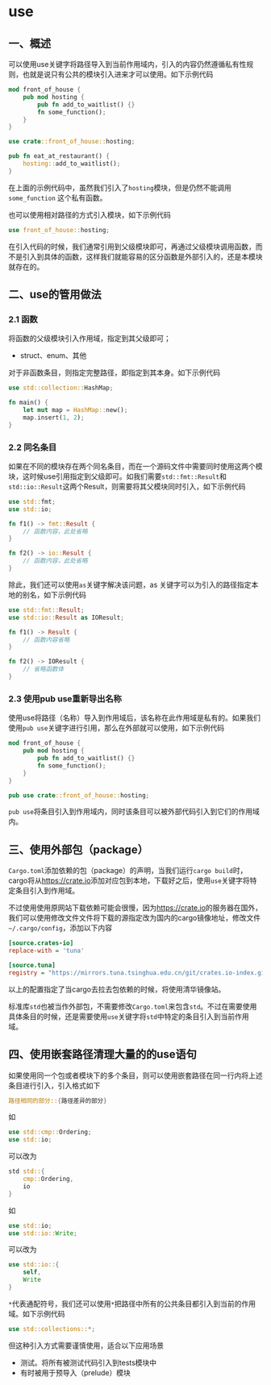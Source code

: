 # use

## 一、概述

可以使用use关键字将路径导入到当前作用域内，引入的内容仍然遵循私有性规则，也就是说只有公共的模块引入进来才可以使用。如下示例代码

```rust
mod front_of_house {
    pub mod hosting {
        pub fn add_to_waitlist() {}
        fn some_function();
    }
}

use crate::front_of_house::hosting;

pub fn eat_at_restaurant() {
    hosting::add_to_waitlist();
}
```

在上面的示例代码中，虽然我们引入了`hosting`模块，但是仍然不能调用 `some_function` 这个私有函数。

也可以使用相对路径的方式引入模块，如下示例代码

```rust
use front_of_house::hosting;
```

在引入代码的时候，我们通常引用到父级模块即可，再通过父级模块调用函数，而不是引入到具体的函数，这样我们就能容易的区分函数是外部引入的，还是本模块就存在的。

## 二、use的管用做法

### 2.1 函数

将函数的父级模块引入作用域，指定到其父级即可；

- struct、enum、其他

对于非函数条目，则指定完整路径，即指定到其本身。如下示例代码

```Rust
use std::collection::HashMap;

fn main() {
    let mut map = HashMap::new();
    map.insert(1, 2);
}
```

### 2.2 同名条目

如果在不同的模块存在两个同名条目，而在一个源码文件中需要同时使用这两个模块，这时候use引用指定到父级即可。如我们需要`std::fmt::Result`和`std::io::Result`这两个Result，则需要将其父模块同时引入，如下示例代码

```rust
use std::fmt;
use std::io;

fn f1() -> fmt::Result {
    // 函数内容，此处省略
}

fn f2() -> io::Result {
    // 函数内容，此处省略
}
```

除此，我们还可以使用`as`关键字解决该问题，as 关键字可以为引入的路径指定本地的别名，如下示例代码

```rust
use std::fmt::Result;
use std::io::Result as IOResult;

fn f1() -> Result {
    // 函数内容省略
}

fn f2() -> IOResult {
    // 省略函数体
}
```

### 2.3 使用pub use重新导出名称

使用use将路径（名称）导入到作用域后，该名称在此作用域是私有的。如果我们使用`pub use`关键字进行引用，那么在外部就可以使用，如下示例代码

```rust
mod front_of_house {
    pub mod hosting {
        pub fn add_to_waitlist() {}
        fn some_function();
    }
}

pub use crate::front_of_house::hosting;
```

`pub use`将条目引入到作用域内，同时该条目可以被外部代码引入到它们的作用域内。

## 三、使用外部包（package）

`Cargo.toml`添加依赖的包（package）的声明，当我们运行`cargo build`时，cargo将从<https://crate.io>添加对应包到本地，下载好之后，使用`use`关键字将特定条目引入到作用域。

不过使用使用原网站下载依赖可能会很慢，因为<https://crate.io>的服务器在国外，我们可以使用修改文件文件将下载的源指定改为国内的cargo镜像地址，修改文件`~/.cargo/config`，添加以下内容

```ini
[source.crates-io]
replace-with = 'tuna'

[source.tuna]
registry = "https://mirrors.tuna.tsinghua.edu.cn/git/crates.io-index.git"
```

以上的配置指定了当cargo去拉去包依赖的时候，将使用清华镜像站。

标准库`std`也被当作外部包，不需要修改`Cargo.toml`来包含`std`。不过在需要使用具体条目的时候，还是需要使用`use`关键字将`std`中特定的条目引入到当前作用域。

## 四、使用嵌套路径清理大量的的use语句

如果使用同一个包或者模块下的多个条目，则可以使用嵌套路径在同一行内将上述条目进行引入，引入格式如下

```Rust
路径相同的部分::{路径差异的部分}
```

如

```rust
use std::cmp::Ordering;
use std::io;
```

可以改为

```Rust
std std::{
    cmp::Ordering,
    io
}
```

如

```Rust
use std::io;
use std::io::Write;
```

可以改为

```Rust
use std::io::{
    self,
    Write
}
```

`*`代表通配符号，我们还可以使用`*`把路径中所有的公共条目都引入到当前的作用域。如下示例代码

```rust
use std::collections::*;
```

但这种引入方式需要谨慎使用，适合以下应用场景

- 测试。将所有被测试代码引入到tests模块中
- 有时被用于预导入（prelude）模块
